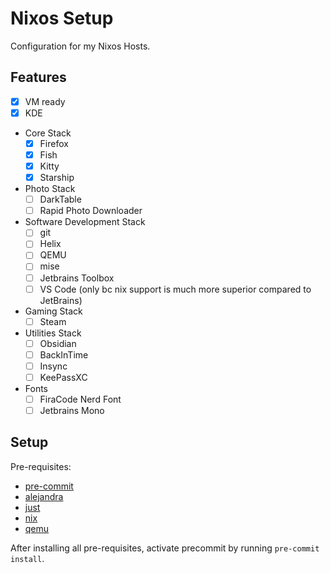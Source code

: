 # Nixos Setup

Configuration for my Nixos Hosts.

## Features

- [x] VM ready
- [x] KDE
- Core Stack
  + [x] Firefox
  + [x] Fish
  + [x] Kitty
  + [x] Starship
- Photo Stack
  + [ ] DarkTable
  + [ ] Rapid Photo Downloader
- Software Development Stack
  + [ ] git
  + [ ] Helix
  + [ ] QEMU
  + [ ] mise
  + [ ] Jetbrains Toolbox
  + [ ] VS Code (only bc nix support is much more superior compared to JetBrains)
- Gaming Stack
  + [ ] Steam
- Utilities Stack
  + [ ] Obsidian
  + [ ] BackInTime
  + [ ] Insync
  + [ ] KeePassXC
- Fonts
  + [ ] FiraCode Nerd Font
  + [ ] Jetbrains Mono

## Setup

Pre-requisites:
- [pre-commit](https://pre-commit.com/)
- [alejandra](https://github.com/kamadorueda/alejandra)
- [just](https://github.com/casey/just)
- [nix](https://nixos.org/)
- [qemu](https://www.qemu.org/)

After installing all pre-requisites, activate precommit by running `pre-commit install`.